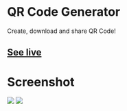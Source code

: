 # **QR Code Generator**

Create, download and share QR Code!

## [See live](https://codepen.io/hicoders/pen/OJEJXqy)

# Screenshot

![](assets/preview.png)
![](assets/preview.png)
